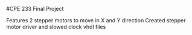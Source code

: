 #CPE 233 Final Project

Features 2 stepper motors to move in X and Y direction
Created stepper motor driver and slowed clock vhdl files
